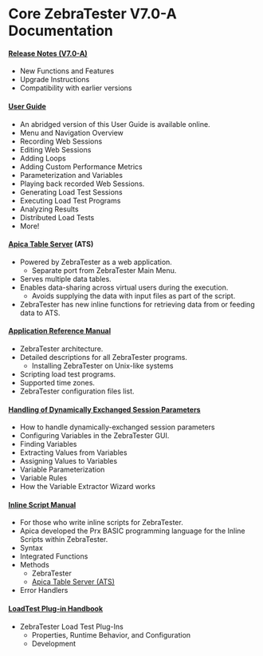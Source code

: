 # Core ZebraTester V7.0-A Documentation

#### &#x20;[**Release Notes (V7.0-A)**](https://apica-packages.s3.eu-central-1.amazonaws.com/current/zebratester/docs/70A/ZebraTesterReleaseNotes_V70A.pdf) <a href="#corezebratesterv7.0-adocumentation-releasenotes-v7.0-a" id="corezebratesterv7.0-adocumentation-releasenotes-v7.0-a"></a>

* New Functions and Features
* Upgrade Instructions
* Compatibility with earlier versions

#### &#x20;[**User Guide**](https://apica-packages.s3.eu-central-1.amazonaws.com/current/zebratester/docs/70A/ZebraTesterUsersGuideEn_V70A.pdf) <a href="#corezebratesterv7.0-adocumentation-userguide" id="corezebratesterv7.0-adocumentation-userguide"></a>

* An abridged version of this User Guide is available online.
* Menu and Navigation Overview
* Recording Web Sessions
* Editing Web Sessions
* Adding Loops
* Adding Custom Performance Metrics
* Parameterization and Variables
* Playing back recorded Web Sessions.
* Generating Load Test Sessions
* Executing Load Test Programs
* Analyzing Results
* Distributed Load Tests
* More!

#### &#x20;[**Apica Table Server**](https://apica-packages.s3.eu-central-1.amazonaws.com/current/zebratester/docs/ApicaTableServer_v1.3.pdf) **(ATS)** <a href="#corezebratesterv7.0-adocumentation-apicatableserver-ats" id="corezebratesterv7.0-adocumentation-apicatableserver-ats"></a>

* Powered by ZebraTester as a web application.
  * Separate port from ZebraTester Main Menu.
* Serves multiple data tables.
* Enables data-sharing across virtual users during the execution.
  * Avoids supplying the data with input files as part of the script.
* ZebraTester has new inline functions for retrieving data from or feeding data to ATS.

#### &#x20;[**Application Reference Manual**](https://apica-packages.s3.eu-central-1.amazonaws.com/current/zebratester/docs/70A/ZebraTesterApplicationReferenceManual_V70A.pdf) <a href="#corezebratesterv7.0-adocumentation-applicationreferencemanual" id="corezebratesterv7.0-adocumentation-applicationreferencemanual"></a>

* ZebraTester architecture.
* Detailed descriptions for all ZebraTester programs.
  * Installing ZebraTester on Unix-like systems
* Scripting load test programs.
* Supported time zones.
* ZebraTester configuration files list.

#### &#x20;[**Handling of Dynamically Exchanged Session Parameters**](https://apica-packages.s3.eu-central-1.amazonaws.com/current/zebratester/docs/70A/ZebraTesterApplicationReferenceManual_V70A.pdf) <a href="#corezebratesterv7.0-adocumentation-handlingofdynamicallyexchangedsessionparameters" id="corezebratesterv7.0-adocumentation-handlingofdynamicallyexchangedsessionparameters"></a>

* How to handle dynamically-exchanged session parameters
* Configuring Variables in the ZebraTester GUI.
* Finding Variables
* Extracting Values from Variables
* Assigning Values to Variables
* Variable Parameterization
* Variable Rules
* How the Variable Extractor Wizard works

#### &#x20;[**Inline Script Manual**](https://apica-packages.s3.eu-central-1.amazonaws.com/current/zebratester/docs/ZTBasicLanguageReferenceManualEn.pdf) <a href="#corezebratesterv7.0-adocumentation-inlinescriptmanual" id="corezebratesterv7.0-adocumentation-inlinescriptmanual"></a>

* For those who write inline scripts for ZebraTester.
* Apica developed the Prx BASIC programming language for the Inline Scripts within ZebraTester.
* Syntax
* Integrated Functions
* Methods
  * ZebraTester
  * [Apica Table Server (ATS)](https://apica-kb.atlassian.net/wiki/spaces/DAZT/pages/953876489/New+The+Apica+Table+Server)
* Error Handlers

#### &#x20;[**LoadTest Plug-in Handbook**](https://apica-packages.s3.eu-central-1.amazonaws.com/current/zebratester/docs/LoadtestPluginDeveloperHandbook.pdf) <a href="#corezebratesterv7.0-adocumentation-loadtestplug-inhandbook" id="corezebratesterv7.0-adocumentation-loadtestplug-inhandbook"></a>

* ZebraTester Load Test Plug-Ins
  * Properties, Runtime Behavior, and Configuration
  * Development
